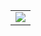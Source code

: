 <table>
  <tr>
    <td>
      <img src="https://github-readme-stats-sigma-five.vercel.app/api/top-langs/?username=0xCoder0000&theme=tokyonight">
    </td>
  </tr>
</table>
